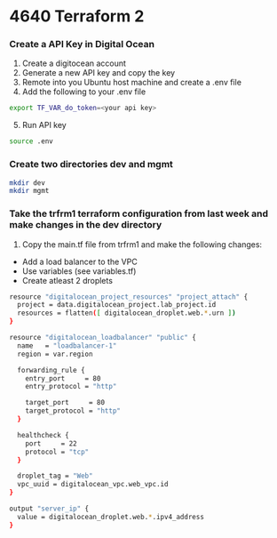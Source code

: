 # 4640 Terraform 2

### Create a API Key in Digital Ocean
1. Create a digitocean account
2. Generate a new API key and copy the key
3. Remote into you Ubuntu host machine and create a .env file
4. Add the following to your .env file

```bash
export TF_VAR_do_token=<your api key>
```
5. Run API key
```bash
source .env
```

### Create two directories dev and mgmt
```bash
mkdir dev
mkdir mgmt
```

### Take the trfrm1 terraform configuration from last week and make changes in the dev directory

1. Copy the main.tf file from trfrm1 and make the following changes:
* Add a load balancer to the VPC
* Use variables (see variables.tf)
* Create atleast 2 droplets


```bash
resource "digitalocean_project_resources" "project_attach" {
  project = data.digitalocean_project.lab_project.id
  resources = flatten([ digitalocean_droplet.web.*.urn ])
}

resource "digitalocean_loadbalancer" "public" {
  name   = "loadbalancer-1"
  region = var.region

  forwarding_rule {
    entry_port     = 80
    entry_protocol = "http"

    target_port     = 80
    target_protocol = "http"
  }

  healthcheck {
    port     = 22
    protocol = "tcp"
  }

  droplet_tag = "Web"
  vpc_uuid = digitalocean_vpc.web_vpc.id
}

output "server_ip" {
  value = digitalocean_droplet.web.*.ipv4_address
}
```
